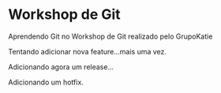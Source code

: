 # Workshop de Git
Aprendendo Git no Workshop de Git realizado pelo GrupoKatie

Tentando adicionar nova feature...mais uma vez.

Adicionando agora um release...

Adicionando um hotfix.